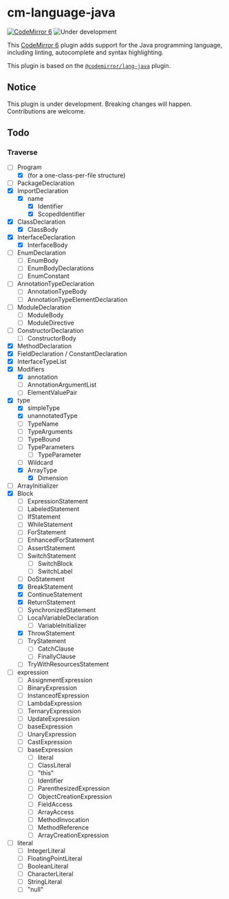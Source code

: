 # cm-language-java

[![CodeMirror 6](https://img.shields.io/badge/CodeMirror-6-informational?logo=CodeMirror)](https://codemirror.net/6/)
![Under development](https://img.shields.io/badge/Status-under%20development-important)

This [CodeMirror 6] plugin adds support for the Java programming language,
including linting, autocomplete and syntax highlighting.

This plugin is based on the [`@codemirror/lang-java`] plugin.

[CodeMirror 6]: https://codemirror.net/6/
[`@codemirror/lang-java`]: https://github.com/codemirror/lang-java/

## Notice

This plugin is under development. Breaking changes will happen. Contributions
are welcome.

## Todo

### Traverse

* [ ] Program
  * [x] (for a one-class-per-file structure)
* [ ] PackageDeclaration
* [x] ImportDeclaration
  * [x] name
    * [x] Identifier
    * [x] ScopedIdentifier
* [x] ClassDeclaration
  * [x] ClassBody
* [x] InterfaceDeclaration
  * [x] InterfaceBody
* [ ] EnumDeclaration
  * [ ] EnumBody
  * [ ] EnumBodyDeclarations
  * [ ] EnumConstant
* [ ] AnnotationTypeDeclaration
  * [ ] AnnotationTypeBody
  * [ ] AnnotationTypeElementDeclaration
* [ ] ModuleDeclaration
  * [ ] ModuleBody
  * [ ] ModuleDirective
* [ ] ConstructorDeclaration
  * [ ] ConstructorBody
* [x] MethodDeclaration
* [x] FieldDeclaration / ConstantDeclaration
* [x] InterfaceTypeList
* [x] Modifiers
  * [x] annotation
  * [ ] AnnotationArgumentList
  * [ ] ElementValuePair
* [x] type
  * [x] simpleType
  * [x] unannotatedType
  * [ ] TypeName
  * [ ] TypeArguments
  * [ ] TypeBound
  * [ ] TypeParameters
    * [ ] TypeParameter
  * [ ] Wildcard
  * [x] ArrayType
    * [x] Dimension
* [ ] ArrayInitializer
* [x] Block
  * [ ] ExpressionStatement
  * [ ] LabeledStatement
  * [ ] IfStatement
  * [ ] WhileStatement
  * [ ] ForStatement
  * [ ] EnhancedForStatement
  * [ ] AssertStatement
  * [ ] SwitchStatement
    * [ ] SwitchBlock
    * [ ] SwitchLabel
  * [ ] DoStatement
  * [x] BreakStatement
  * [x] ContinueStatement
  * [x] ReturnStatement
  * [ ] SynchronizedStatement
  * [ ] LocalVariableDeclaration
    * [ ] VariableInitializer
  * [x] ThrowStatement
  * [ ] TryStatement
    * [ ] CatchClause
    * [ ] FinallyClause
  * [ ] TryWithResourcesStatement
* [ ] expression
  * [ ] AssignmentExpression
  * [ ] BinaryExpression
  * [ ] InstanceofExpression
  * [ ] LambdaExpression
  * [ ] TernaryExpression
  * [ ] UpdateExpression
  * [ ] baseExpression
  * [ ] UnaryExpression
  * [ ] CastExpression
  * [ ] baseExpression
    * [ ] literal
    * [ ] ClassLiteral
    * [ ] "this"
    * [ ] Identifier
    * [ ] ParenthesizedExpression
    * [ ] ObjectCreationExpression
    * [ ] FieldAccess
    * [ ] ArrayAccess
    * [ ] MethodInvocation
    * [ ] MethodReference
    * [ ] ArrayCreationExpression
* [ ] literal
  * [ ] IntegerLiteral
  * [ ] FloatingPointLiteral
  * [ ] BooleanLiteral
  * [ ] CharacterLiteral
  * [ ] StringLiteral
  * [ ] "null"
